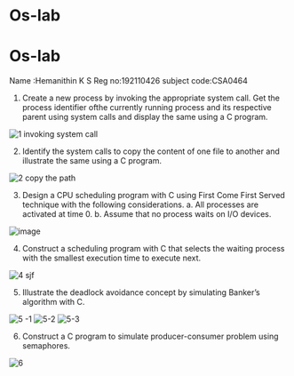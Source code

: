 # Os-lab
# Os-lab
Name :Hemanithin K S
Reg no:192110426
subject code:CSA0464

1. Create a new process by invoking the appropriate system call. Get the process identifier ofthe currently running process and its respective parent using system calls and display the same using a C program.

![1 invoking system call](https://user-images.githubusercontent.com/113330982/189845224-173f1cd1-080a-4046-bd61-5da1286fb7ba.png)


2. Identify the system calls to copy the content of one file to another and illustrate the same using a C program.

![2 copy the path](https://user-images.githubusercontent.com/113330982/189847827-4a4a3e92-5868-49d0-9a0c-f8d30c3e4ac6.png)


3. Design a CPU scheduling program with C using First Come First Served technique with the following considerations. 
a. All processes are activated at time 0. 
b. Assume that no process waits on I/O devices.

![image](https://user-images.githubusercontent.com/113330982/189848591-ce66dc5d-b694-4b77-8af8-31859669ec87.png)


4. Construct a scheduling program with C that selects the waiting process with the smallest
execution time to execute next.

![4 sjf](https://user-images.githubusercontent.com/113330982/189849155-dcb013eb-6a15-4dbe-80e2-38f430cd6fd7.png)


5. Illustrate the deadlock avoidance concept by simulating Banker’s algorithm with C.

![5 -1](https://user-images.githubusercontent.com/113330982/189853708-28b3c2f4-361c-4be6-8351-38ed8fe272f0.png)
![5-2](https://user-images.githubusercontent.com/113330982/189853760-7a23cac6-fe8a-4cdf-95b2-592928b7c59f.png)
![5-3](https://user-images.githubusercontent.com/113330982/189853795-26ac6bfa-b6fb-4fea-abb0-523c519b5184.png)



6. Construct a C program to simulate producer-consumer problem using semaphores.

![6](https://user-images.githubusercontent.com/113330982/189854783-528b1265-07aa-4856-a49e-51e58d16e959.png)

